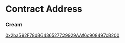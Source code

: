 # Contract Address

### Cream

[0x2ba592F78dB6436527729929AAf6c908497cB200](https://etherscan.io/address/0x2ba592F78dB6436527729929AAf6c908497cB200)


